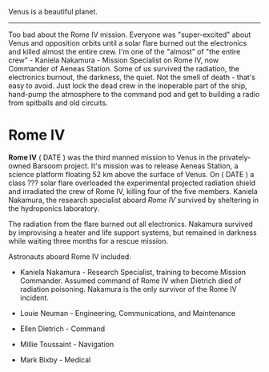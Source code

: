 Venus is a beautiful planet.

------------------------------------------------------------------------

Too bad about the Rome IV mission. Everyone was "super-excited" about Venus and opposition orbits until a solar flare burned out the electronics and killed almost the entire crew. I'm one of the "almost" of "the entire crew" - Kaniela Nakamura - Mission Specialist on Rome IV, now Commander of Aeneas Station. Some of us survived the radiation, the electronics burnout, the darkness, the quiet. Not the smell of death - that's easy to avoid. Just lock the dead crew in the inoperable part of the ship, hand-pump the atmosphere to the command pod and get to building a radio from spitballs and old circuits.

# Rome IV

**Rome IV** ( DATE ) was the third manned mission to Venus in the privately-owned Barsoom project. It's mission was to release Aeneas Station, a science platform floating 52 km above the surface of Venus. On ( DATE ) a class ??? solar flare overloaded the experimental projected radiation shield and irradiated the crew of Rome IV, killing four of the five members. Kaniela Nakamura, the research specialist aboard *Rome IV* survived by sheltering in the hydroponics laboratory.

The radiation from the flare burned out all electronics. Nakamura survived by improvising a heater and life support systems, but remained in darkness while waiting three months for a rescue mission.

Astronauts aboard Rome IV included:

-   Kaniela Nakamura - Research Specialist, training to become Mission Commander. Assumed command of Rome IV when Dietrich died of radiation poisoning. Nakamura is the only survivor of the Rome IV incident.

-   Louie Neuman - Engineering, Communications, and Maintenance

-   Ellen Dietrich - Command

-   Millie Toussaint - Navigation

-   Mark Bixby - Medical

